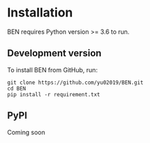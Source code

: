 # Installation

BEN requires Python version >= 3.6 to run.


## Development version
To install BEN from GitHub, run:

```shell
git clone https://github.com/yu02019/BEN.git
cd BEN
pip install -r requirement.txt
```


## PyPI
Coming soon



